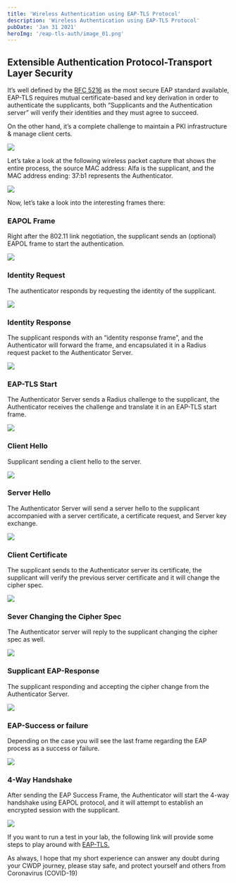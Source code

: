 ```yaml
---
title: 'Wireless Authentication using EAP-TLS Protocol'
description: 'Wireless Authentication using EAP-TLS Protocol'
pubDate: 'Jan 31 2021'
heroImg: '/eap-tls-auth/image_01.png'
---
```


## Extensible Authentication Protocol-Transport Layer Security 

It’s well defined by the [RFC 5216](https://tools.ietf.org/html/rfc5216) as the most secure EAP standard available, EAP-TLS requires mutual certificate-based and key derivation in order to authenticate the supplicants, both “Supplicants and the Authentication server” will verify their identities and they must agree to succeed.

On the other hand, it’s a complete challenge to maintain a PKI infrastructure & manage client certs.

![](/eap-tls-auth/image_01.png)

Let’s take a look at the following wireless packet capture that shows the entire process, the source MAC address: Alfa is the supplicant, and the MAC address ending: 37:b1 represents the Authenticator.

![](/eap-tls-auth/image_02.png)

Now, let’s take a look into the interesting frames there:

### EAPOL Frame

Right after the 802.11 link negotiation, the supplicant sends an (optional) EAPOL frame to start the authentication.

![](/eap-tls-auth/image_03.png)

### Identity Request

The authenticator responds by requesting the identity of the supplicant.

![](/eap-tls-auth/image_04.png)

### Identity Response 

The supplicant responds with an “identity response frame”, and the Authenticator will forward the frame, and encapsulated it in a Radius request packet to the Authenticator Server.

![](/eap-tls-auth/image_05.png)

### EAP-TLS Start

The Authenticator Server sends a Radius challenge to the supplicant, the Authenticator receives the challenge and translate it in an EAP-TLS start frame.

![](/eap-tls-auth/image_06.png)

### Client Hello

Supplicant sending a client hello to the server.

![](/eap-tls-auth/image_07.png)

### Server Hello 

The Authenticator Server will send a server hello to the supplicant accompanied with a server certificate, a certificate request, and Server key exchange.

![](/eap-tls-auth/image_08.png)

### Client Certificate

The supplicant sends to the Authenticator server its certificate, the supplicant will verify the previous server certificate and it will change the cipher spec.

![](/eap-tls-auth/image_09.png)

### Sever Changing the Cipher Spec

The Authenticator server will reply to the supplicant changing the cipher spec as well.

![](/eap-tls-auth/image_10.png)

### Supplicant EAP-Response

The supplicant responding and accepting the cipher change from the Authenticator Server.

![](/eap-tls-auth/image_11.png)

### EAP-Success or failure 

Depending on the case you will see the last frame regarding the EAP process as a success or failure.

![](/eap-tls-auth/image_12.png)

### 4-Way Handshake

After sending the EAP Success Frame, the Authenticator will start the 4-way handshake using EAPOL protocol, and it will attempt to establish an encrypted session with the supplicant.

![](/eap-tls-auth/image_13.png)

If you want to run a test in your lab, the following link will provide some steps to play around with [EAP-TLS.](./eap-tls-auth)

As always, I hope that my short experience can answer any doubt during your CWDP journey, please stay safe, and protect yourself and others from Coronavirus (COVID-19)
